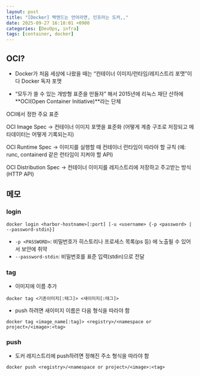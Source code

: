 ```yaml
---
layout: post
title: "[Docker] 백엔드는 언어라면, 인프라는 도커,,"
date: 2025-09-27 16:18:01 +0900
categories: [DevOps, infra]
tags: [container, docker]
---
```


## OCI?

- Docker가 처음 세상에 나왔을 때는 “컨테이너 이미지/런타임/레지스트리 포맷”이 다 Docker 독자 포맷

- “모두가 쓸 수 있는 개방형 표준을 만들자” 해서 2015년에 리눅스 재단 산하에 **OCI(Open Container Initiative)**라는 단체


OCI에서 정한 주요 표준

OCI Image Spec
→ 컨테이너 이미지 포맷을 표준화 (어떻게 계층 구조로 저장되고 메타데이터는 어떻게 기록되는지)

OCI Runtime Spec
→ 이미지를 실행할 때 컨테이너 런타임이 따라야 할 규칙 (예: runc, containerd 같은 런타임이 지켜야 할 API)

OCI Distribution Spec
→ 컨테이너 이미지를 레지스트리에 저장하고 주고받는 방식(HTTP API)


## 메모

### login
```shell
docker login <harbor-hostname>[:port] [-u <username> {-p <password> | --password-stdin}]
```
- `-p <PASSWORD>`: 비밀번호가 히스토리나 프로세스 목록(ps 등) 에 노출될 수 있어서 보안에 취약
- `--password-stdin`: 비밀번호를 표준 입력(stdin)으로 전달

### tag
- 이미지에 이름 추가
```shell
docker tag <기존이미지[:태그]> <새이미지[:태그]>
```
- push 하려면 새이미지 이름은 다음 형식을 따라야 함
```shell
docker tag <image_name[:tag]> <registry>/<namespace or project>/<image>:<tag>
```

### push
- 도커 레지스트리에 push하려면 정해진 주소 형식을 따라야 함
```shell
docker push <registry>/<namespace or project>/<image>:<tag>
```


